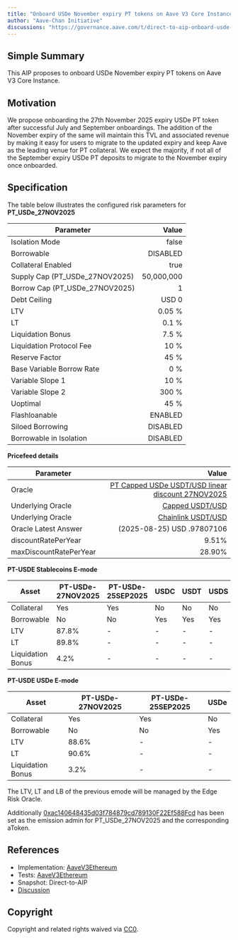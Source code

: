 ```yaml
---
title: "Onboard USDe November expiry PT tokens on Aave V3 Core Instance"
author: "Aave-Chan Initiative"
discussions: "https://governance.aave.com/t/direct-to-aip-onboard-usde-november-expiry-pt-tokens-on-aave-v3-core-instance/23013"
---
```


## Simple Summary

This AIP proposes to onboard USDe November expiry PT tokens on Aave V3 Core Instance.

## Motivation

We propose onboarding the 27th November 2025 expiry USDe PT token after successful July and September onboardings. The addition of the November expiry of the same will maintain this TVL and associated revenue by making it easy for users to migrate to the updated expiry and keep Aave as the leading venue for PT collateral. We expect the majority, if not all of the September expiry USDe PT deposits to migrate to the November expiry once onboarded.

## Specification

The table below illustrates the configured risk parameters for **PT_USDe_27NOV2025**

| Parameter                      |      Value |
| ------------------------------ | ---------: |
| Isolation Mode                 |      false |
| Borrowable                     |   DISABLED |
| Collateral Enabled             |       true |
| Supply Cap (PT_USDe_27NOV2025) | 50,000,000 |
| Borrow Cap (PT_USDe_27NOV2025) |          1 |
| Debt Ceiling                   |      USD 0 |
| LTV                            |     0.05 % |
| LT                             |      0.1 % |
| Liquidation Bonus              |      7.5 % |
| Liquidation Protocol Fee       |       10 % |
| Reserve Factor                 |       45 % |
| Base Variable Borrow Rate      |        0 % |
| Variable Slope 1               |       10 % |
| Variable Slope 2               |      300 % |
| Uoptimal                       |       45 % |
| Flashloanable                  |    ENABLED |
| Siloed Borrowing               |   DISABLED |
| Borrowable in Isolation        |   DISABLED |

**Pricefeed details**

| Parameter              |                                                                                                                        Value |
| ---------------------- | ---------------------------------------------------------------------------------------------------------------------------: |
| Oracle                 | [PT Capped USDe USDT/USD linear discount 27NOV2025](https://etherscan.io/address/0x6A196A7B498C4EFBFEfB55364106EC80CceF0C3F) |
| Underlying Oracle      |                                   [Capped USDT/USD](https://etherscan.io/address/0x260326c220E469358846b187eE53328303Efe19C) |
| Underlying Oracle      |                                [Chainlink USDT/USD](https://etherscan.io/address/0x3E7d1eAB13ad0104d2750B8863b489D65364e32D) |
| Oracle Latest Answer   |                                                                                                   (2025-08-25) USD .97807106 |
| discountRatePerYear    |                                                                                                                        9.51% |
| maxDiscountRatePerYear |                                                                                                                       28.90% |

**PT-USDE Stablecoins E-mode**

| **Asset**         | **PT-USDe-27NOV2025** | **PT-USDe-25SEP2025** | **USDC** | **USDT** | **USDS** | **USDe** | **USDtb** |
| ----------------- | --------------------- | --------------------- | -------- | -------- | -------- | -------- | --------- |
| Collateral        | Yes                   | Yes                   | No       | No       | No       | No       | No        |
| Borrowable        | No                    | No                    | Yes      | Yes      | Yes      | Yes      | Yes       |
| LTV               | 87.8%                 | -                     | -        | -        | -        | -        | -         |
| LT                | 89.8%                 | -                     | -        | -        | -        | -        | -         |
| Liquidation Bonus | 4.2%                  | -                     | -        | -        | -        | -        | -         |

**PT-USDE USDe E-mode**

| **Asset**         | **PT-USDe-27NOV2025** | **PT-USDe-25SEP2025** | **USDe** |
| ----------------- | --------------------- | --------------------- | -------- |
| Collateral        | Yes                   | Yes                   | No       |
| Borrowable        | No                    | No                    | Yes      |
| LTV               | 88.6%                 | -                     | -        |
| LT                | 90.6%                 | -                     | -        |
| Liquidation Bonus | 3.2%                  | -                     | -        |

The LTV, LT and LB of the previous emode will be managed by the Edge Risk Oracle.

Additionally [0xac140648435d03f784879cd789130F22Ef588Fcd](https://etherscan.io/address/0xac140648435d03f784879cd789130F22Ef588Fcd) has been set as the emission admin for PT_USDe_27NOV2025 and the corresponding aToken.

## References

- Implementation: [AaveV3Ethereum](https://github.com/bgd-labs/aave-proposals-v3/blob/main/src/20250829_AaveV3Ethereum_OnboardUSDeNovemberExpiryPTTokensOnAaveV3CoreInstance/AaveV3Ethereum_OnboardUSDeNovemberExpiryPTTokensOnAaveV3CoreInstance_20250829.sol)
- Tests: [AaveV3Ethereum](https://github.com/bgd-labs/aave-proposals-v3/blob/main/src/20250829_AaveV3Ethereum_OnboardUSDeNovemberExpiryPTTokensOnAaveV3CoreInstance/AaveV3Ethereum_OnboardUSDeNovemberExpiryPTTokensOnAaveV3CoreInstance_20250829.t.sol)
- Snapshot: Direct-to-AIP
- [Discussion](https://governance.aave.com/t/direct-to-aip-onboard-usde-november-expiry-pt-tokens-on-aave-v3-core-instance/23013)

## Copyright

Copyright and related rights waived via [CC0](https://creativecommons.org/publicdomain/zero/1.0/).

